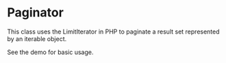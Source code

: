 Paginator
=========

This class uses the LimitIterator in PHP to paginate a result set represented by an iterable object.

See the demo for basic usage.
